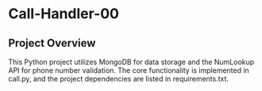 # Call-Handler-00
## Project Overview
This Python project utilizes MongoDB for data storage and the NumLookup API for phone number validation. The core functionality is implemented in call.py, and the project dependencies are listed in requirements.txt.
